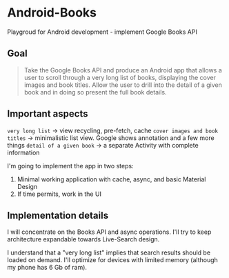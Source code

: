 # Android-Books
Playgroud for Android development - implement Google Books API

## Goal

> Take the Google Books API and produce an Android app that allows a user to scroll through a very long list of books, displaying the cover images and book titles.
> Allow the user to drill into the detail of a given book and in doing so present the full book details.

## Important aspects

`very long list` -> view recycling, pre-fetch, cache
`cover images and book titles` -> minimalistic list view. Google shows annotation and a few more things
`detail of a given book` -> a separate Activity with complete information

I'm going to implement the app in two steps:
1. Minimal working application with cache, async, and basic Material Design
2. If time permits, work in the UI

## Implementation details

I will concentrate on the Books API and async operations.
I'll try to keep architecture expandable towards Live-Search design.

I understand that a "very long list" implies that search results should be loaded on demand.
I'll optimize for devices with limited memory (although my phone has 6 Gb of ram).
